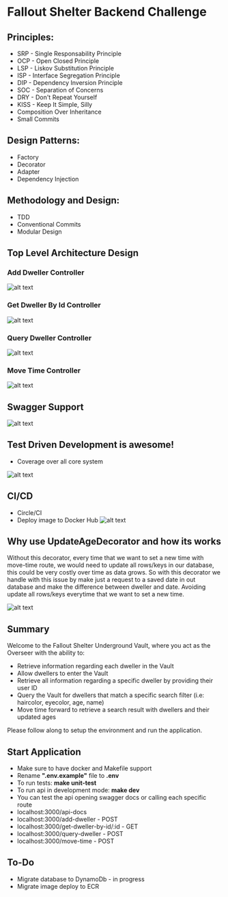 # Fallout Shelter Backend Challenge

## Principles:
* SRP - Single Responsability Principle
* OCP - Open Closed Principle
* LSP - Liskov Substitution Principle
* ISP - Interface Segregation Principle
* DIP - Dependency Inversion Principle
* SOC - Separation of Concerns
* DRY - Don't Repeat Yourself
* KISS - Keep It Simple, Silly
* Composition Over Inheritance
* Small Commits

## Design Patterns:
* Factory
* Decorator
* Adapter
* Dependency Injection 

## Methodology and Design:
* TDD
* Conventional Commits
* Modular Design

## Top Level Architecture Design
### Add Dweller Controller
![alt text](https://user-images.githubusercontent.com/6265325/126898107-5791b1a4-e602-4aaf-8187-4a667ceb6647.png)
### Get Dweller By Id Controller
![alt text](https://user-images.githubusercontent.com/6265325/126898109-818f6b76-b145-4d05-ae9b-92a74e102dfa.png)
### Query Dweller Controller
![alt text](https://user-images.githubusercontent.com/6265325/126898110-1dcf2dbb-c70a-412e-9808-b67a86d6fcd9.png)
### Move Time Controller
![alt text](https://user-images.githubusercontent.com/6265325/126898111-39936b4b-ae2e-46e8-a229-f772dc4c7191.png)

## Swagger Support
![alt text](https://user-images.githubusercontent.com/6265325/126898416-c34b9ec2-08a7-4bf2-bf67-d821a8136513.png)

## Test Driven Development is awesome!
* Coverage over all core system

![alt text](https://user-images.githubusercontent.com/6265325/126898330-a0a75873-dfcf-4172-8e3e-bcc45a201fca.png)

## CI/CD
 * Circle/CI
 * Deploy image to Docker Hub
![alt text](https://user-images.githubusercontent.com/6265325/126898882-017f5568-a409-4343-a939-d88f8fc45812.png)

## Why use UpdateAgeDecorator and how its works
 
 Without this decorator, every time that we want to set a new time with move-time route, we would need to update all rows/keys in our database, this could be very costly over time as data grows. So with this decorator we handle with this issue by make just a request to a saved date in out database and  make the difference between dweller and date. Avoiding update all rows/keys everytime that we want to set a new time.</br>

![alt text](https://user-images.githubusercontent.com/6265325/126900773-b0f5bb3f-26b4-4256-9373-6a01e7d1a6ee.png)

## Summary
Welcome to the Fallout Shelter Underground Vault, where you act as the Overseer with the ability to:
 * Retrieve information regarding each dweller in the Vault
 * Allow dwellers to enter the Vault
 * Retrieve all information regarding a specific dweller by providing their user ID
 * Query the Vault for dwellers that match a specific search filter (i.e: haircolor, eyecolor, age, name)
 * Move time forward to retrieve a search result with dwellers and their updated ages 
 
Please follow along to setup the environment and run the application. 

## Start Application
 * Make sure to have docker and Makefile support
 * Rename **".env.example"** file to **.env**
 * To run tests: **make unit-test**
 * To run api in development mode: **make dev**
 * You can test the api opening swagger docs or calling each specific route
 * localhost:3000/api-docs
 * localhost:3000/add-dweller - POST
 * localhost:3000/get-dweller-by-id/:id - GET
 * localhost:3000/query-dweller - POST
 * localhost:3000/move-time - POST

## To-Do
 * Migrate database to DynamoDb - in progress
 * Migrate image deploy to ECR
